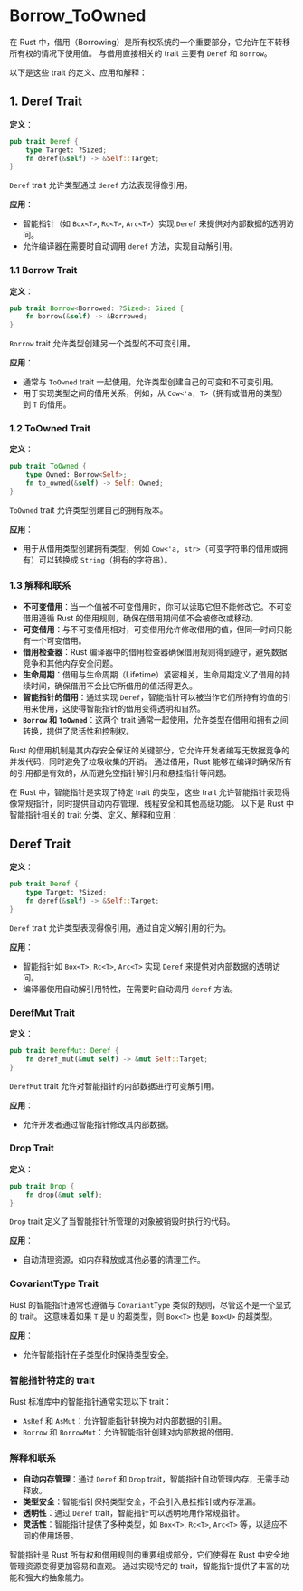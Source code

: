 # Borrow_ToOwned

在 Rust 中，借用（Borrowing）是所有权系统的一个重要部分，它允许在不转移所有权的情况下使用值。
与借用直接相关的 trait 主要有 `Deref` 和 `Borrow`。

以下是这些 trait 的定义、应用和解释：

## 1. Deref Trait

**定义**：

```rust
pub trait Deref {
    type Target: ?Sized;
    fn deref(&self) -> &Self::Target;
}

```

`Deref` trait 允许类型通过 `deref` 方法表现得像引用。

**应用**：

- 智能指针（如 `Box<T>`, `Rc<T>`, `Arc<T>`）实现 `Deref` 来提供对内部数据的透明访问。
- 允许编译器在需要时自动调用 `deref` 方法，实现自动解引用。

### 1.1 Borrow Trait

**定义**：

```rust
pub trait Borrow<Borrowed: ?Sized>: Sized {
    fn borrow(&self) -> &Borrowed;
}

```

`Borrow` trait 允许类型创建另一个类型的不可变引用。

**应用**：

- 通常与 `ToOwned` trait 一起使用，允许类型创建自己的可变和不可变引用。
- 用于实现类型之间的借用关系，例如，从 `Cow<'a, T>`（拥有或借用的类型）到 `T` 的借用。

### 1.2 ToOwned Trait

**定义**：

```rust
pub trait ToOwned {
    type Owned: Borrow<Self>;
    fn to_owned(&self) -> Self::Owned;
}

```

`ToOwned` trait 允许类型创建自己的拥有版本。

**应用**：

- 用于从借用类型创建拥有类型，例如 `Cow<'a, str>`（可变字符串的借用或拥有）可以转换成 `String`（拥有的字符串）。

### 1.3 解释和联系

- **不可变借用**：当一个值被不可变借用时，你可以读取它但不能修改它。不可变借用遵循 Rust 的借用规则，确保在借用期间值不会被修改或移动。
- **可变借用**：与不可变借用相对，可变借用允许修改借用的值，但同一时间只能有一个可变借用。
- **借用检查器**：Rust 编译器中的借用检查器确保借用规则得到遵守，避免数据竞争和其他内存安全问题。
- **生命周期**：借用与生命周期（Lifetime）紧密相关，生命周期定义了借用的持续时间，确保借用不会比它所借用的值活得更久。
- **智能指针的借用**：通过实现 `Deref`，智能指针可以被当作它们所持有的值的引用来使用，这使得智能指针的借用变得透明和自然。
- **`Borrow` 和 `ToOwned`**：这两个 trait 通常一起使用，允许类型在借用和拥有之间转换，提供了灵活性和控制权。

Rust 的借用机制是其内存安全保证的关键部分，它允许开发者编写无数据竞争的并发代码，同时避免了垃圾收集的开销。
通过借用，Rust 能够在编译时确保所有的引用都是有效的，从而避免空指针解引用和悬挂指针等问题。

在 Rust 中，智能指针是实现了特定 trait 的类型，这些 trait 允许智能指针表现得像常规指针，同时提供自动内存管理、线程安全和其他高级功能。
以下是 Rust 中智能指针相关的 trait 分类、定义、解释和应用：

## Deref Trait

**定义**：

```rust
pub trait Deref {
    type Target: ?Sized;
    fn deref(&self) -> &Self::Target;
}

```

`Deref` trait 允许类型表现得像引用，通过自定义解引用的行为。

**应用**：

- 智能指针如 `Box<T>`, `Rc<T>`, `Arc<T>` 实现 `Deref` 来提供对内部数据的透明访问。
- 编译器使用自动解引用特性，在需要时自动调用 `deref` 方法。

### DerefMut Trait

**定义**：

```rust
pub trait DerefMut: Deref {
    fn deref_mut(&mut self) -> &mut Self::Target;
}

```

`DerefMut` trait 允许对智能指针的内部数据进行可变解引用。

**应用**：

- 允许开发者通过智能指针修改其内部数据。

### Drop Trait

**定义**：

```rust
pub trait Drop {
    fn drop(&mut self);
}

```

`Drop` trait 定义了当智能指针所管理的对象被销毁时执行的代码。

**应用**：

- 自动清理资源，如内存释放或其他必要的清理工作。

### CovariantType Trait

Rust 的智能指针通常也遵循与 `CovariantType` 类似的规则，尽管这不是一个显式的 trait。
这意味着如果 `T` 是 `U` 的超类型，则 `Box<T>` 也是 `Box<U>` 的超类型。

**应用**：

- 允许智能指针在子类型化时保持类型安全。

### 智能指针特定的 trait

Rust 标准库中的智能指针通常实现以下 trait：

- `AsRef` 和 `AsMut`：允许智能指针转换为对内部数据的引用。
- `Borrow` 和 `BorrowMut`：允许智能指针创建对内部数据的借用。

### 解释和联系

- **自动内存管理**：通过 `Deref` 和 `Drop` trait，智能指针自动管理内存，无需手动释放。
- **类型安全**：智能指针保持类型安全，不会引入悬挂指针或内存泄漏。
- **透明性**：通过 `Deref` trait，智能指针可以透明地用作常规指针。
- **灵活性**：智能指针提供了多种类型，如 `Box<T>`, `Rc<T>`, `Arc<T>` 等，以适应不同的使用场景。

智能指针是 Rust 所有权和借用规则的重要组成部分，它们使得在 Rust 中安全地管理资源变得更加容易和直观。
通过实现特定的 trait，智能指针提供了丰富的功能和强大的抽象能力。
